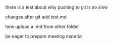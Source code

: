 there is a test about why pushing to git is so slow

changes after git add test.md

how upload a .md from other folder

be eager to prepare meeting material